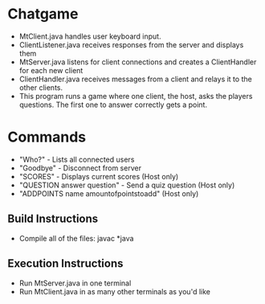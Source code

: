 # Chatgame

* MtClient.java handles user keyboard input.
* ClientListener.java receives responses from the server and displays them
* MtServer.java listens for client connections and creates a ClientHandler for each new client
* ClientHandler.java receives messages from a client and relays it to the other clients.
* This program runs a game where one client, the host, asks the players questions. The first one to answer correctly gets a point.



# Commands 

* "Who?" - Lists all connected users
* "Goodbye" - Disconnect from server
* "SCORES" - Displays current scores (Host only)
* "QUESTION answer question" - Send a quiz question (Host only)
* "ADDPOINTS name amountofpointstoadd" (Host only)



## Build Instructions

* Compile all of the files: javac *java

## Execution Instructions

* Run MtServer.java in one terminal
* Run MtClient.java in as many other terminals as you'd like
